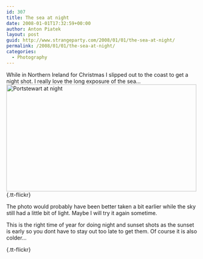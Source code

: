 ```yaml
---
id: 307
title: The sea at night
date: 2008-01-01T17:32:59+00:00
author: Anton Piatek
layout: post
guid: http://www.strangeparty.com/2008/01/01/the-sea-at-night/
permalink: /2008/01/01/the-sea-at-night/
categories:
  - Photography
---
```

While in Northern Ireland for Christmas I slipped out to the coast to get a night shot. I really love the long exposure of the sea&#8230;  
[<img src="http://farm3.static.flickr.com/2221/2155147230_a15563ef98.jpg" alt="Portstewart at night" border="0" height="281" width="500" />](http://www.flickr.com/photos/antonpiatek/2155147230/){.tt-flickr}

The photo would probably have been better taken a bit earlier while the sky still had a little bit of light. Maybe I will try it again sometime.

This is the right time of year for doing night and sunset shots as the sunset is early so you dont have to stay out too late to get them. Of course it is also colder&#8230;

[](http://www.flickr.com/photos/antonpiatek/2155147230/){.tt-flickr}